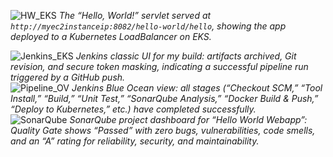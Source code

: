 ![HW_EKS](https://github.com/user-attachments/assets/59bcba82-b3db-4251-a2be-2c071dcde96c)
*The “Hello, World!” servlet served at `http://myec2instanceip:8082/hello-world/hello`, showing the app deployed to a Kubernetes LoadBalancer on EKS.* 

![Jenkins_EKS](https://github.com/user-attachments/assets/e2ff4561-23e2-4f59-9edb-7554a22089ca)
*Jenkins classic UI for my build: artifacts archived, Git revision, and secure token masking, indicating a successful pipeline run triggered by a GitHub push.*  
![Pipeline_OV](https://github.com/user-attachments/assets/2911a4b6-7e39-4928-946f-f3f5bebccddb)
*Jenkins Blue Ocean view: all stages (“Checkout SCM,” “Tool Install,” “Build,” “Unit Test,” “SonarQube Analysis,” “Docker Build & Push,” “Deploy to Kubernetes,” etc.) have completed successfully.*  
![SonarQube](https://github.com/user-attachments/assets/8c87dced-72b6-4d7f-8a51-9203a6e00494)
*SonarQube project dashboard for “Hello World Webapp”: Quality Gate shows “Passed” with zero bugs, vulnerabilities, code smells, and an “A” rating for reliability, security, and maintainability.*  
